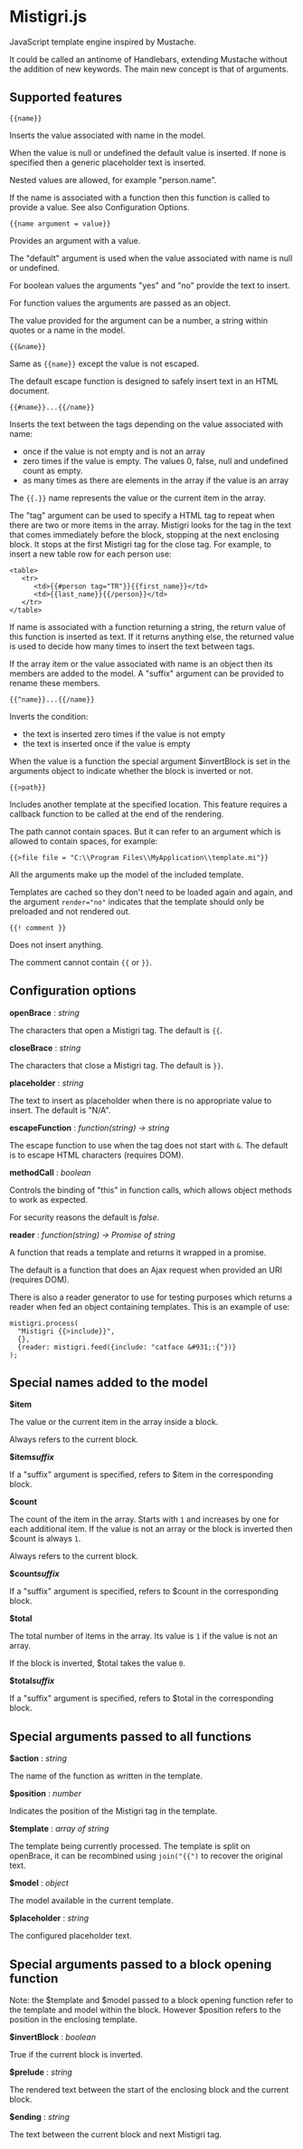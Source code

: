 # Mistigri.js
JavaScript template engine inspired by Mustache.

It could be called an antinome of Handlebars, extending Mustache 
without the addition of new keywords.
The main new concept is that of arguments.


Supported features
-------

~~~
{{name}}
~~~

  Inserts the value associated with name in the model.
  
  When the value is null or undefined the default value is inserted. 
  If none is specified then a generic placeholder text is inserted.
  
  Nested values are allowed, for example "person\.name".
  
  If the name is associated with a function then this function is
  called to provide a value. See also Configuration Options.
  
~~~
{{name argument = value}}
~~~

  Provides an argument with a value.
  
  The "default" argument is used when the value associated with name
  is null or undefined.
  
  For boolean values the arguments "yes" and "no" provide the text to 
  insert.
  
  For function values the arguments are passed as an object.
  
  The value provided for the argument can be a number, a string within
  quotes or a name in the model.
  
~~~
{{&name}}
~~~

  Same as ``{{name}}`` except the value is not escaped.
  
  The default escape function is designed to safely insert text in an
  HTML document.
  
~~~
{{#name}}...{{/name}}
~~~

  Inserts the text between the tags depending on the value associated
  with name:
  
  * once if the value is not empty and is not an array
  * zero times if the value is empty. The values 0, false, null and
  undefined count as empty.
  * as many times as there are elements in the array if the value is
  an array

The ``{{.}}`` name represents the value or the current item in the
  array.
  
  The "tag" argument can be used to specify a HTML tag to repeat when
  there are two or more items in the array. Mistigri looks for the
  tag in the text that comes immediately before the block, stopping at
  the next enclosing block. It stops at the first Mistigri tag for the 
  close tag. For example, to insert a new table row for each person 
  use:
  
~~~
<table>
   <tr>
      <td>{{#person tag="TR"}}{{first_name}}</td>
      <td>{{last_name}}{{/person}}</td>
   </tr>
</table>
~~~

  If name is associated with a function returning a string, the
  return value of this function is inserted as text. If it returns 
  anything else, the returned value is used to decide how many times 
  to insert the text between tags.
  
  If the array item or the value associated with name is an object
  then its members are added to the model. A "suffix" argument can be
  provided to rename these members.
  
~~~
{{^name}}...{{/name}}
~~~

  Inverts the condition:
  
  * the text is inserted zero times if the value is not empty
  * the text is inserted once if the value is empty

When the value is a function the special argument $invertBlock is
  set in the arguments object to indicate whether the block is inverted 
  or not.

~~~
{{>path}}
~~~

  Includes another template at the specified location.
  This feature requires a callback function to be called at the end of the
  rendering.
  
  The path cannot contain spaces. But it can refer to an argument which is
  allowed to contain spaces, for example:

~~~
{{>file file = "C:\\Program Files\\MyApplication\\template.mi"}}
~~~

  All the arguments make up the model of the included template.
  
  Templates are cached so they don't need to be loaded again and again,
  and the argument ``render="no"`` indicates that the template should
  only be preloaded and not rendered out.
  
~~~
{{! comment }}
~~~

  Does not insert anything.
  
  The comment cannot contain ``{{`` or ``}}``.

Configuration options
---

  __openBrace__ : _string_
  
  The characters that open a Mistigri tag. The default is ``{{``.
  
  __closeBrace__ : _string_
  
  The characters that close a Mistigri tag. The default is ``}}``.
  
  __placeholder__ : _string_
  
  The text to insert as placeholder when there is no appropriate 
  value to insert. The default is "N/A".
  
  __escapeFunction__ : _function(string) &#x2192; string_
  
  The escape function to use when the tag does not start with 
  ``&``. The default is to escape HTML characters (requires DOM).
  
  __methodCall__ : _boolean_
  
  Controls the binding of "this" in function calls, which allows 
  object methods to work as expected.
  
  For security reasons the default is _false_.

  __reader__ : _function(string) &#x2192; Promise of string_
  
  A function that reads a template and returns it wrapped in a
  promise.
  
  The default is a function that does an Ajax request when provided
  an URI (requires DOM).
  
  There is also a reader generator to use for testing purposes which
  returns a reader when fed an object containing templates. This is
  an example of use:

~~~
mistigri.process(
  "Mistigri {{>include}}", 
  {}, 
  {reader: mistigri.feed({include: "catface &#931;:{"})}
);
~~~

Special names added to the model
---

  __$item__
  
  The value or the current item in the array inside a block.
  
  Always refers to the current block.
  
  __$item*suffix*__
  
  If a "suffix" argument is specified, refers to $item in the 
  corresponding block.
  
  __$count__
  
  The count of the item in the array. Starts with ``1`` and increases
  by one for each additional item. If the value is not an array or the 
  block is inverted then $count is always ``1``.
  
  Always refers to the current block.
  
  __$count*suffix*__
  
  If a "suffix" argument is specified, refers to $count in the
  corresponding block.
  
  __$total__
  
  The total number of items in the array. Its value is ``1`` if the value 
  is not an array.
  
  If the block is inverted, $total takes the value ``0``.
  
  __$total*suffix*__
  
  If a "suffix" argument is specified, refers to $total in the
  corresponding block.
  
Special arguments passed to all functions
---

  __$action__ : _string_
  
  The name of the function as written in the template.

  __$position__ : _number_
  
  Indicates the position of the Mistigri tag in the template.
  
  __$template__ : _array of string_
  
  The template being currently processed. The template is split on
  openBrace, it can be recombined using ``join("{{")`` to recover the
  original text.
  
  __$model__ : _object_
  
  The model available in the current template.
  
  __$placeholder__ : _string_
  
  The configured placeholder text.
  
Special arguments passed to a block opening function
---

  Note: the $template and $model passed to a block opening function
  refer to the template and model within the block. However $position 
  refers to the position in the enclosing template.

  __$invertBlock__ : _boolean_
  
  True if the current block is inverted.

  __$prelude__ : _string_
  
  The rendered text between the start of the enclosing block and the 
  current block.
  
  __$ending__ : _string_
  
  The text between the current block and next Mistigri tag.
